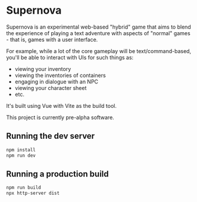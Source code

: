 # Supernova

Supernova is an experimental web-based "hybrid" game that aims to blend the experience of playing a text adventure with aspects of "normal" games - that is, games with a user interface.

For example, while a lot of the core gameplay will be text/command-based, you'll be able to interact with UIs for such things as:
- viewing your inventory
- viewing the inventories of containers
- engaging in dialogue with an NPC
- viewing your character sheet
- etc.

It's built using Vue with Vite as the build tool.

This project is currently pre-alpha software.

## Running the dev server

```sh
npm install
npm run dev
```

## Running a production build

```sh
npm run build
npx http-server dist
```
